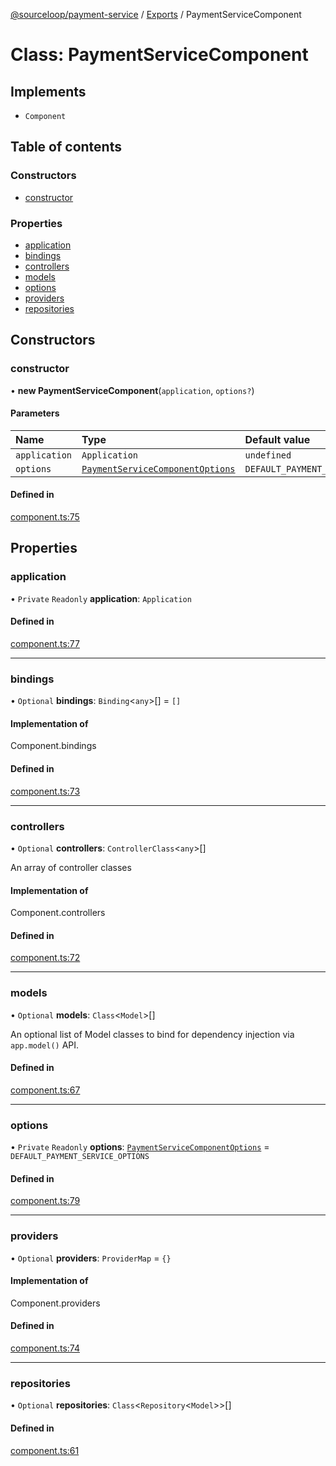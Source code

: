 [@sourceloop/payment-service](../README.md) / [Exports](../modules.md) / PaymentServiceComponent

# Class: PaymentServiceComponent

## Implements

- `Component`

## Table of contents

### Constructors

- [constructor](PaymentServiceComponent.md#constructor)

### Properties

- [application](PaymentServiceComponent.md#application)
- [bindings](PaymentServiceComponent.md#bindings)
- [controllers](PaymentServiceComponent.md#controllers)
- [models](PaymentServiceComponent.md#models)
- [options](PaymentServiceComponent.md#options)
- [providers](PaymentServiceComponent.md#providers)
- [repositories](PaymentServiceComponent.md#repositories)

## Constructors

### constructor

• **new PaymentServiceComponent**(`application`, `options?`)

#### Parameters

| Name | Type | Default value |
| :------ | :------ | :------ |
| `application` | `Application` | `undefined` |
| `options` | [`PaymentServiceComponentOptions`](../interfaces/PaymentServiceComponentOptions.md) | `DEFAULT_PAYMENT_SERVICE_OPTIONS` |

#### Defined in

[component.ts:75](https://github.com/sourcefuse/loopback4-microservice-catalog/blob/a84fe677/services/payment-service/src/component.ts#L75)

## Properties

### application

• `Private` `Readonly` **application**: `Application`

#### Defined in

[component.ts:77](https://github.com/sourcefuse/loopback4-microservice-catalog/blob/a84fe677/services/payment-service/src/component.ts#L77)

___

### bindings

• `Optional` **bindings**: `Binding`<`any`\>[] = `[]`

#### Implementation of

Component.bindings

#### Defined in

[component.ts:73](https://github.com/sourcefuse/loopback4-microservice-catalog/blob/a84fe677/services/payment-service/src/component.ts#L73)

___

### controllers

• `Optional` **controllers**: `ControllerClass`<`any`\>[]

An array of controller classes

#### Implementation of

Component.controllers

#### Defined in

[component.ts:72](https://github.com/sourcefuse/loopback4-microservice-catalog/blob/a84fe677/services/payment-service/src/component.ts#L72)

___

### models

• `Optional` **models**: `Class`<`Model`\>[]

An optional list of Model classes to bind for dependency injection
via `app.model()` API.

#### Defined in

[component.ts:67](https://github.com/sourcefuse/loopback4-microservice-catalog/blob/a84fe677/services/payment-service/src/component.ts#L67)

___

### options

• `Private` `Readonly` **options**: [`PaymentServiceComponentOptions`](../interfaces/PaymentServiceComponentOptions.md) = `DEFAULT_PAYMENT_SERVICE_OPTIONS`

#### Defined in

[component.ts:79](https://github.com/sourcefuse/loopback4-microservice-catalog/blob/a84fe677/services/payment-service/src/component.ts#L79)

___

### providers

• `Optional` **providers**: `ProviderMap` = `{}`

#### Implementation of

Component.providers

#### Defined in

[component.ts:74](https://github.com/sourcefuse/loopback4-microservice-catalog/blob/a84fe677/services/payment-service/src/component.ts#L74)

___

### repositories

• `Optional` **repositories**: `Class`<`Repository`<`Model`\>\>[]

#### Defined in

[component.ts:61](https://github.com/sourcefuse/loopback4-microservice-catalog/blob/a84fe677/services/payment-service/src/component.ts#L61)
